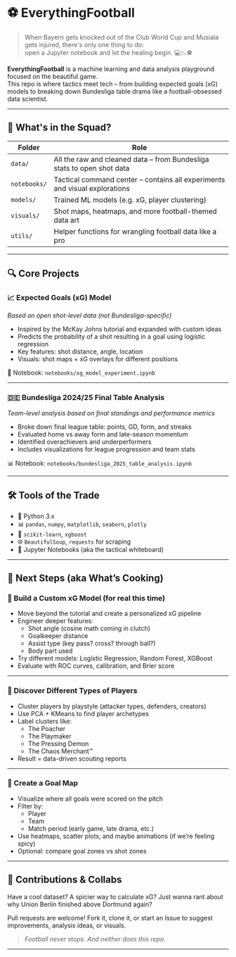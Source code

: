 # ⚽ EverythingFootball

> When Bayern gets knocked out of the Club World Cup and Musiala gets injured, there's only one thing to do:  
> open a Jupyter notebook and let the healing begin. 💻📉⚽

**EverythingFootball** is a machine learning and data analysis playground focused on the beautiful game.  
This repo is where tactics meet tech – from building expected goals (xG) models to breaking down Bundesliga table drama like a football-obsessed data scientist.

---

## 📁 What's in the Squad?

| Folder | Role |
|--------|------|
| `data/` | All the raw and cleaned data – from Bundesliga stats to open shot data |
| `notebooks/` | Tactical command center – contains all experiments and visual explorations |
| `models/` | Trained ML models (e.g. xG, player clustering) |
| `visuals/` | Shot maps, heatmaps, and more football-themed data art |
| `utils/` | Helper functions for wrangling football data like a pro |

---

## 🔍 Core Projects

### 📈 Expected Goals (xG) Model  
*Based on open shot-level data (not Bundesliga-specific)*  
- Inspired by the McKay Johns tutorial and expanded with custom ideas
- Predicts the probability of a shot resulting in a goal using logistic regression
- Key features: shot distance, angle, location
- Visuals: shot maps + xG overlays for different positions

🧠 Notebook: `notebooks/xg_model_experiment.ipynb`

---

### 🇩🇪 Bundesliga 2024/25 Final Table Analysis  
*Team-level analysis based on final standings and performance metrics*  
- Broke down final league table: points, GD, form, and streaks
- Evaluated home vs away form and late-season momentum
- Identified overachievers and underperformers
- Includes visualizations for league progression and team stats

📊 Notebook: `notebooks/bundesliga_2025_table_analysis.ipynb`

---

## 🛠️ Tools of the Trade

- 🐍 Python 3.x  
- 📊 `pandas`, `numpy`, `matplotlib`, `seaborn`, `plotly`  
- 🤖 `scikit-learn`, `xgboost`  
- 🌐 `BeautifulSoup`, `requests` for scraping  
- 🧠 Jupyter Notebooks (aka the tactical whiteboard)

---

## 🚧 Next Steps (aka What’s Cooking)

### 🧠 Build a Custom xG Model (for real this time)
- Move beyond the tutorial and create a personalized xG pipeline
- Engineer deeper features:
  - Shot angle (cosine math coming in clutch)
  - Goalkeeper distance
  - Assist type (key pass? cross? through ball?)
  - Body part used
- Try different models: Logistic Regression, Random Forest, XGBoost
- Evaluate with ROC curves, calibration, and Brier score

---

### 🧬 Discover Different Types of Players
- Cluster players by playstyle (attacker types, defenders, creators)
- Use PCA + KMeans to find player archetypes
- Label clusters like:
  - The Poacher  
  - The Playmaker  
  - The Pressing Demon  
  - The Chaos Merchant™
- Result = data-driven scouting reports

---

### 🎯 Create a Goal Map
- Visualize where all goals were scored on the pitch
- Filter by:
  - Player
  - Team
  - Match period (early game, late drama, etc.)
- Use heatmaps, scatter plots, and maybe animations (if we’re feeling spicy)
- Optional: compare goal zones vs shot zones

---

## 🙌 Contributions & Collabs

Have a cool dataset? A spicier way to calculate xG? Just wanna rant about why Union Berlin finished above Dortmund again?

Pull requests are welcome! Fork it, clone it, or start an Issue to suggest improvements, analysis ideas, or visuals.

> _Football never stops. And neither does this repo._

---

